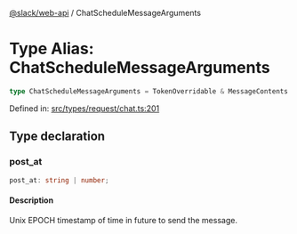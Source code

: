 [@slack/web-api](../index.md) / ChatScheduleMessageArguments

# Type Alias: ChatScheduleMessageArguments

```ts
type ChatScheduleMessageArguments = TokenOverridable & MessageContents & object & ReplyInThread & Parse & LinkNames & AsUser & Metadata & Unfurls;
```

Defined in: [src/types/request/chat.ts:201](https://github.com/slackapi/node-slack-sdk/blob/main/packages/web-api/src/types/request/chat.ts#L201)

## Type declaration

### post\_at

```ts
post_at: string | number;
```

#### Description

Unix EPOCH timestamp of time in future to send the message.
